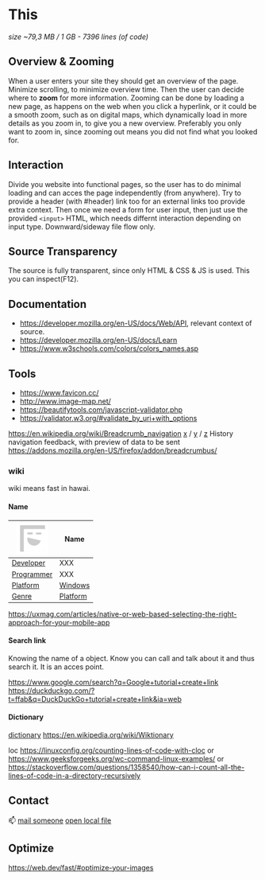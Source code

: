 # This
_size ~79,3 MB / 1 GB - 7396 lines (of code)_

## Overview & Zooming 
When a user enters your site they should get an overview of the page. Minimize scrolling, to minimize overview time. Then the user can decide where to **zoom** for more information. Zooming can be done by loading a new page, as happens on the web when you click a hyperlink, or it could be a smooth zoom, such as on digital maps, which dynamically load in more details as you zoom in, to give you a new overview. Preferably you only want to zoom in, since zooming out means you did not find what you looked for. 

## Interaction
Divide you website into functional pages, so the user has to do minimal loading and can acces the page independently (from anywhere). Try to provide a header (with #header) link too for an external links too provide extra context. Then once we need a form for user input, then just use the provided `<input>` HTML, which needs differnt interaction depending on input type. Downward/sideway file flow only. 


## Source Transparency
The source is fully transparent, since only HTML & CSS & JS is used. This you can inspect(F12).

## Documentation
- <https://developer.mozilla.org/en-US/docs/Web/API>, relevant context of source.
- <https://developer.mozilla.org/en-US/docs/Learn>
- <https://www.w3schools.com/colors/colors_names.asp>

## Tools
- <https://www.favicon.cc/>
- <http://www.image-map.net/>
- <https://beautifytools.com/javascript-validator.php>
- <https://validator.w3.org/#validate_by_uri+with_options>

<https://en.wikipedia.org/wiki/Breadcrumb_navigation>
[x]() / [y]() / [z]()
History navigation feedback, with preview of data to be sent
https://addons.mozilla.org/en-US/firefox/addon/breadcrumbus/

### wiki
wiki means fast in hawai.

#### Name

<table class="table table-striped table-bordered">
<thead>
<tr>
<th><img src="icon.svg" alt="square image"></th>
<th>Name</th>
</tr>
</thead>
<tbody>
<tr>
<td><a href="https://en.wikipedia.org/wiki/Video_game_developer">Developer</a></td>
<td>XXX</td>
</tr>
<tr>
<td><a href="https://en.wikipedia.org/wiki/Video_game_programmer">Programmer</a></td>
<td>XXX</td>
</tr>
<tr>
<td><a href="https://en.wikipedia.org/wiki/Computing_platform">Platform</a></td>
<td><a href="https://en.wikipedia.org/wiki/Microsoft_Windows">Windows</a></td>
</tr>
<tr>
<td><a href="https://en.wikipedia.org/wiki/Video_game_genre">Genre</a></td>
<td><a href="https://en.wikipedia.org/wiki/Platform_game">Platform</a></td>
</tr>
</tbody>
</table>

<https://uxmag.com/articles/native-or-web-based-selecting-the-right-approach-for-your-mobile-app>


#### Search link
Knowing the name of a object. Know you can call and talk about it and thus search it. It is an acces point.

https://www.google.com/search?q=Google+tutorial+create+link
https://duckduckgo.com/?t=ffab&q=DuckDuckGo+tutorial+create+link&ia=web


#### Dictionary
[dictionary](https://en.wiktionary.org/wiki/dictionary)
<https://en.wikipedia.org/wiki/Wiktionary>


loc
<https://linuxconfig.org/counting-lines-of-code-with-cloc>
or
https://www.geeksforgeeks.org/wc-command-linux-examples/
or https://stackoverflow.com/questions/1358540/how-can-i-count-all-the-lines-of-code-in-a-directory-recursively

## Contact
📫 [mail someone](mailto:someone@world.com)
[open local file](file:home)


## Optimize
https://web.dev/fast/#optimize-your-images


